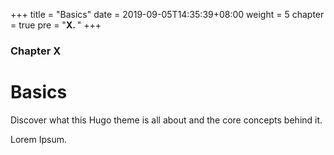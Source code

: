 +++
title = "Basics"
date = 2019-09-05T14:35:39+08:00
weight = 5
chapter = true
pre = "<b>X. </b>"
+++

### Chapter X

# Basics

Discover what this Hugo theme is all about and the core concepts behind it.


Lorem Ipsum.
